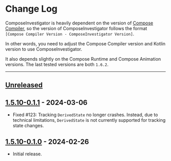 # Change Log

ComposeInvestigator is heavily dependent on the version
of [Compose Compiler](https://developer.android.com/jetpack/androidx/releases/compose-compiler),
so the version of ComposeInvestigator follows the
format `[Compose Compiler Version - ComposeInvestigator Version]`.

In other words, you need to adjust the Compose Compiler version and Kotlin version to use
ComposeInvestigator.

It also depends slightly on the Compose Runtime and Compose Animation versions.
The last tested versions are both `1.6.2`.

---

## [Unreleased]

## [1.5.10-0.1.1] - 2024-03-06

- Fixed #123: Tracking `DerivedState` no longer crashes. Instead, due to technical limitations,
  `DerivedState` is not currently supported for tracking state changes.

## [1.5.10-0.1.0] - 2024-02-26

- Initial release.

[Unreleased]: https://github.com/jisungbin/ComposeInvestigator/compare/1.5.10-0.1.1...HEAD
[1.5.10-0.1.1]: https://github.com/jisungbin/ComposeInvestigator/releases/tag/1.5.10-0.1.1
[1.5.10-0.1.0]: https://github.com/jisungbin/ComposeInvestigator/releases/tag/1.5.10-0.1.0
